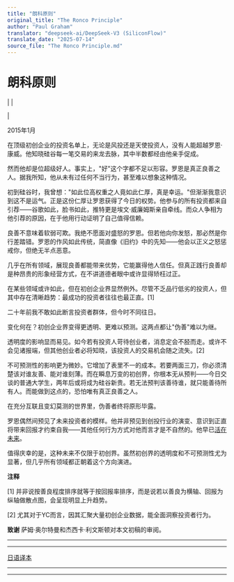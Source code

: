```yaml
---
title: "朗科原则"
original_title: "The Ronco Principle"
author: "Paul Graham"
translator: "deepseek-ai/DeepSeek-V3 (SiliconFlow)"
translate_date: "2025-07-14"
source_file: "The Ronco Principle.md"
---
```


# 朗科原则

| | [](index.html)  
  
|   
  
2015年1月  
  
在顶级初创企业的投资名单上，无论是风投还是天使投资人，没有人能超越罗恩·康威。他知晓硅谷每一笔交易的来龙去脉，其中半数都经由他亲手促成。  

然而他却是位超级好人。事实上，"好"这个字都不足以形容。罗恩是真正良善之人。据我所知，他从未有过任何不当行为，甚至难以想象这种情况。  

初到硅谷时，我曾想："如此位高权重之人竟如此仁厚，真是幸运。"但渐渐我意识到这不是运气。正是这份仁厚让罗恩获得了今日的权势。他参与的所有投资都来自引荐——谷歌如此，脸书如此，推特更是埃文·威廉姆斯亲自牵线。而众人争相为他引荐的原因，在于他用行动证明了自己值得信赖。  

良善不意味着软弱可欺。我绝不愿面对盛怒的罗恩。但若他向你发怒，那必然是你行差踏错。罗恩的作风如此传统，简直像《旧约》中的先知——他会以正义之怒惩戒你，但绝无半点恶意。  

几乎在所有领域，展现良善都能带来优势，它能赢得他人信任。但真正践行良善却是种昂贵的形象经营方式，在不讲道德者眼中或许显得矫枉过正。  

在某些领域或许如此，但在初创企业界显然例外。尽管不乏品行低劣的投资人，但其中存在清晰趋势：最成功的投资者往往也最正直。[1]  

二十年前我不敢如此断言投资者群体，但今时不同往日。  

变化何在？初创企业界变得更透明、更难以预测。这两点都让"伪善"难以为继。  

透明度的影响显而易见。如今若有投资人苛待创业者，消息定会不胫而走。或许不会见诸报端，但其他创业者必将知晓，该投资人的交易机会随之流失。[2]  

不可预测性的影响更为微妙。它增加了表里不一的成本。若要两面三刀，你必须清楚该对谁友善、能对谁刻薄。而在瞬息万变的初创界，你根本无从预判——今日交谈的普通大学生，两年后或将成为硅谷新贵。若无法预判该善待谁，就只能善待所有人。而能做到这点的，恐怕唯有真正良善之人。  

在充分互联且变幻莫测的世界里，伪善者终将原形毕露。  

罗恩偶然间预见了未来投资者的模样。他并非预见到创投行业的演变、意识到正直将带来回报才约束自我——其他任何行为方式对他而言才是不自然的。他早已[活在未来](startupideas.html)。  

值得庆幸的是，这种未来不仅限于初创界。虽然初创界的透明度和不可预测性尤为显著，但几乎所有领域都正朝着这个方向演进。  

  
  
  
  
  
  
  
  
 **注释**  
  
[1] 并非说按善良程度排序就等于按回报率排序，而是说若以善良为横轴、回报为纵轴做散点图，会呈现明显上升趋势。  
  
[2] 尤其对于YC而言，因其汇聚大量初创企业数据，能全面洞察投资者行为。  
  
**致谢** 萨姆·奥尔特曼和杰西卡·利文斯顿对本文初稿的审阅。  
  
  
---  
  
  
---  
[日语译本](https://note.com/tokyojack/n/nad5412419026)

***  
  
---
